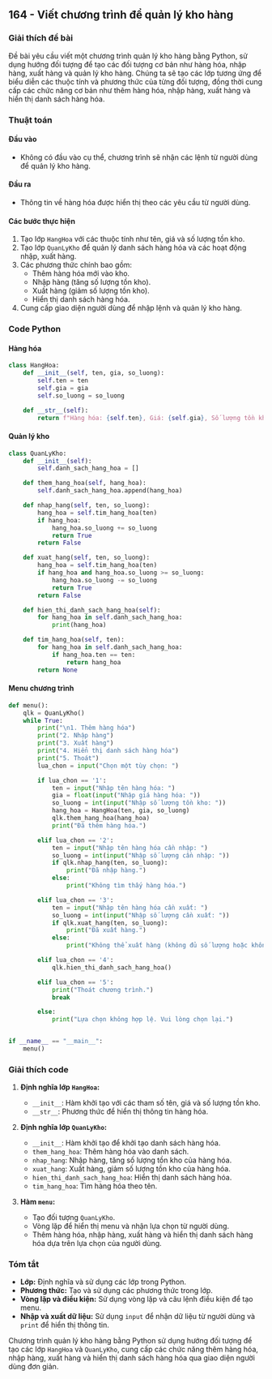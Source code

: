 ## 164 - Viết chương trình để quản lý kho hàng

### Giải thích đề bài

Đề bài yêu cầu viết một chương trình quản lý kho hàng bằng Python, sử dụng hướng đối tượng để tạo các đối tượng cơ bản như hàng hóa, nhập hàng, xuất hàng và quản lý kho hàng. Chúng ta sẽ tạo các lớp tương ứng để biểu diễn các thuộc tính và phương thức của từng đối tượng, đồng thời cung cấp các chức năng cơ bản như thêm hàng hóa, nhập hàng, xuất hàng và hiển thị danh sách hàng hóa.

### Thuật toán

#### Đầu vào

- Không có đầu vào cụ thể, chương trình sẽ nhận các lệnh từ người dùng để quản lý kho hàng.

#### Đầu ra

- Thông tin về hàng hóa được hiển thị theo các yêu cầu từ người dùng.

#### Các bước thực hiện

1. Tạo lớp `HangHoa` với các thuộc tính như tên, giá và số lượng tồn kho.
2. Tạo lớp `QuanLyKho` để quản lý danh sách hàng hóa và các hoạt động nhập, xuất hàng.
3. Các phương thức chính bao gồm:
   - Thêm hàng hóa mới vào kho.
   - Nhập hàng (tăng số lượng tồn kho).
   - Xuất hàng (giảm số lượng tồn kho).
   - Hiển thị danh sách hàng hóa.
4. Cung cấp giao diện người dùng để nhập lệnh và quản lý kho hàng.

### Code Python

#### Hàng hóa

```python
class HangHoa:
    def __init__(self, ten, gia, so_luong):
        self.ten = ten
        self.gia = gia
        self.so_luong = so_luong

    def __str__(self):
        return f"Hàng hóa: {self.ten}, Giá: {self.gia}, Số lượng tồn kho: {self.so_luong}"
```

#### Quản lý kho

```python
class QuanLyKho:
    def __init__(self):
        self.danh_sach_hang_hoa = []

    def them_hang_hoa(self, hang_hoa):
        self.danh_sach_hang_hoa.append(hang_hoa)

    def nhap_hang(self, ten, so_luong):
        hang_hoa = self.tim_hang_hoa(ten)
        if hang_hoa:
            hang_hoa.so_luong += so_luong
            return True
        return False

    def xuat_hang(self, ten, so_luong):
        hang_hoa = self.tim_hang_hoa(ten)
        if hang_hoa and hang_hoa.so_luong >= so_luong:
            hang_hoa.so_luong -= so_luong
            return True
        return False

    def hien_thi_danh_sach_hang_hoa(self):
        for hang_hoa in self.danh_sach_hang_hoa:
            print(hang_hoa)

    def tim_hang_hoa(self, ten):
        for hang_hoa in self.danh_sach_hang_hoa:
            if hang_hoa.ten == ten:
                return hang_hoa
        return None
```

#### Menu chương trình

```python
def menu():
    qlk = QuanLyKho()
    while True:
        print("\n1. Thêm hàng hóa")
        print("2. Nhập hàng")
        print("3. Xuất hàng")
        print("4. Hiển thị danh sách hàng hóa")
        print("5. Thoát")
        lua_chon = input("Chọn một tùy chọn: ")

        if lua_chon == '1':
            ten = input("Nhập tên hàng hóa: ")
            gia = float(input("Nhập giá hàng hóa: "))
            so_luong = int(input("Nhập số lượng tồn kho: "))
            hang_hoa = HangHoa(ten, gia, so_luong)
            qlk.them_hang_hoa(hang_hoa)
            print("Đã thêm hàng hóa.")

        elif lua_chon == '2':
            ten = input("Nhập tên hàng hóa cần nhập: ")
            so_luong = int(input("Nhập số lượng cần nhập: "))
            if qlk.nhap_hang(ten, so_luong):
                print("Đã nhập hàng.")
            else:
                print("Không tìm thấy hàng hóa.")

        elif lua_chon == '3':
            ten = input("Nhập tên hàng hóa cần xuất: ")
            so_luong = int(input("Nhập số lượng cần xuất: "))
            if qlk.xuat_hang(ten, so_luong):
                print("Đã xuất hàng.")
            else:
                print("Không thể xuất hàng (không đủ số lượng hoặc không tìm thấy hàng hóa).")

        elif lua_chon == '4':
            qlk.hien_thi_danh_sach_hang_hoa()

        elif lua_chon == '5':
            print("Thoát chương trình.")
            break

        else:
            print("Lựa chọn không hợp lệ. Vui lòng chọn lại.")


if __name__ == "__main__":
    menu()
```

### Giải thích code

1. **Định nghĩa lớp `HangHoa`:**

   - `__init__`: Hàm khởi tạo với các tham số tên, giá và số lượng tồn kho.
   - `__str__`: Phương thức để hiển thị thông tin hàng hóa.

2. **Định nghĩa lớp `QuanLyKho`:**

   - `__init__`: Hàm khởi tạo để khởi tạo danh sách hàng hóa.
   - `them_hang_hoa`: Thêm hàng hóa vào danh sách.
   - `nhap_hang`: Nhập hàng, tăng số lượng tồn kho của hàng hóa.
   - `xuat_hang`: Xuất hàng, giảm số lượng tồn kho của hàng hóa.
   - `hien_thi_danh_sach_hang_hoa`: Hiển thị danh sách hàng hóa.
   - `tim_hang_hoa`: Tìm hàng hóa theo tên.

3. **Hàm `menu`:**
   - Tạo đối tượng `QuanLyKho`.
   - Vòng lặp để hiển thị menu và nhận lựa chọn từ người dùng.
   - Thêm hàng hóa, nhập hàng, xuất hàng và hiển thị danh sách hàng hóa dựa trên lựa chọn của người dùng.

### Tóm tắt

- **Lớp:** Định nghĩa và sử dụng các lớp trong Python.
- **Phương thức:** Tạo và sử dụng các phương thức trong lớp.
- **Vòng lặp và điều kiện:** Sử dụng vòng lặp và câu lệnh điều kiện để tạo menu.
- **Nhập và xuất dữ liệu:** Sử dụng `input` để nhận dữ liệu từ người dùng và `print` để hiển thị thông tin.

Chương trình quản lý kho hàng bằng Python sử dụng hướng đối tượng để tạo các lớp `HangHoa` và `QuanLyKho`, cung cấp các chức năng thêm hàng hóa, nhập hàng, xuất hàng và hiển thị danh sách hàng hóa qua giao diện người dùng đơn giản.
